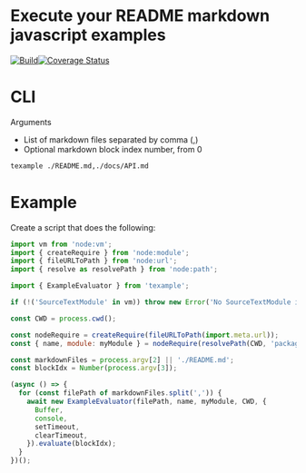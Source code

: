 # Execute your README markdown javascript examples

[![Build](https://github.com/zerodep/texample/actions/workflows/build.yaml/badge.svg)](https://github.com/zerodep/texample/actions/workflows/build.yaml)[![Coverage Status](https://coveralls.io/repos/github/zerodep/texample/badge.svg?branch=main)](https://coveralls.io/github/zerodep/texample?branch=main)

# CLI

Arguments

- List of markdown files separated by comma (,)
- Optional markdown block index number, from 0

```sh
texample ./README.md,./docs/API.md
```

# Example

Create a script that does the following:

```javascript
import vm from 'node:vm';
import { createRequire } from 'node:module';
import { fileURLToPath } from 'node:url';
import { resolve as resolvePath } from 'node:path';

import { ExampleEvaluator } from 'texample';

if (!('SourceTextModule' in vm)) throw new Error('No SourceTextModule in vm, try using node --experimental-vm-modules flag');

const CWD = process.cwd();

const nodeRequire = createRequire(fileURLToPath(import.meta.url));
const { name, module: myModule } = nodeRequire(resolvePath(CWD, 'package.json'));

const markdownFiles = process.argv[2] || './README.md';
const blockIdx = Number(process.argv[3]);

(async () => {
  for (const filePath of markdownFiles.split(',')) {
    await new ExampleEvaluator(filePath, name, myModule, CWD, {
      Buffer,
      console,
      setTimeout,
      clearTimeout,
    }).evaluate(blockIdx);
  }
})();
```
